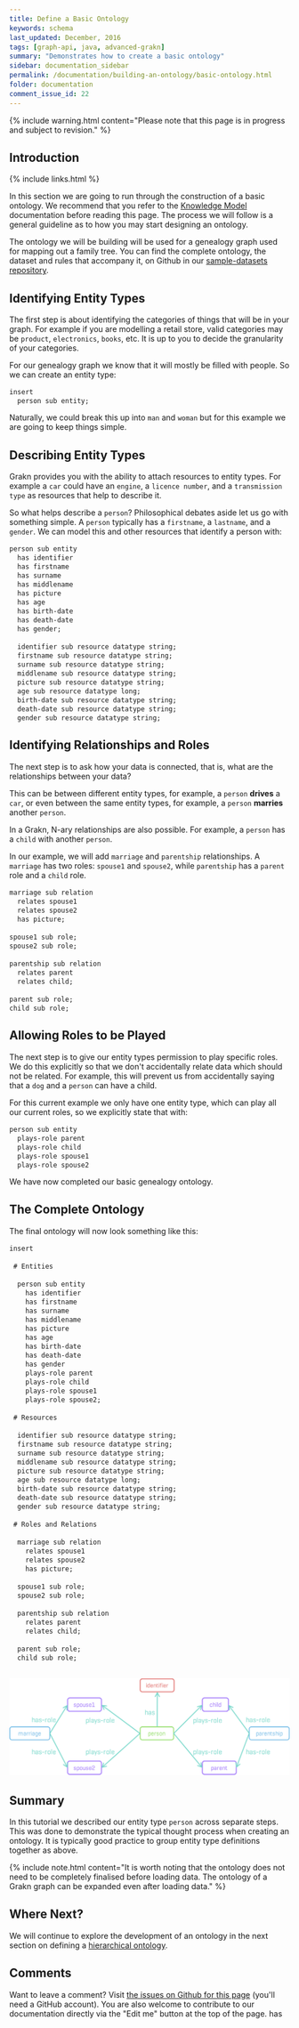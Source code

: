 ```yaml
---
title: Define a Basic Ontology
keywords: schema
last_updated: December, 2016
tags: [graph-api, java, advanced-grakn]
summary: "Demonstrates how to create a basic ontology"
sidebar: documentation_sidebar
permalink: /documentation/building-an-ontology/basic-ontology.html
folder: documentation
comment_issue_id: 22
---
```


{% include warning.html content="Please note that this page is in progress and subject to revision." %}

## Introduction

{% include links.html %}

In this section we are going to run through the construction of a basic ontology. We recommend that you refer to the [Knowledge Model](../the-fundamentals/grakn-knowledge-model.html) documentation before reading this page. The process we will follow is a general guideline as to how you may start designing an ontology.

The ontology we will be building will be used for a genealogy graph used for mapping out a family tree. You can find the complete ontology, the dataset and rules that accompany it, on Github in our [sample-datasets repository](https://github.com/graknlabs/sample-datasets/tree/master/genealogy-graph).


## Identifying Entity Types

The first step is about identifying the categories of things that will be in your graph.
For example if you are modelling a retail store, valid categories may be `product`, `electronics`, `books`, etc.  It is up to you to decide the granularity of your categories. 

For our genealogy graph we know that it will mostly be filled with people. So we can create an entity type:

```graql
insert
  person sub entity;
```
    
Naturally, we could break this up into `man` and `woman` but for this example we are going to keep things simple.  

## Describing Entity Types

Grakn provides you with the ability to attach resources to entity types. For example a `car` could have an `engine`, a `licence number`, and a `transmission type` as resources that help to describe it.

So what helps describe a `person`? 
Philosophical debates aside let us go with something simple. A `person` typically has a `firstname`, a `lastname`, and a `gender`. We can model this and other resources that identify a person with:

```graql
person sub entity
  has identifier
  has firstname
  has surname    
  has middlename
  has picture
  has age
  has birth-date
  has death-date
  has gender;
    
  identifier sub resource datatype string;
  firstname sub resource datatype string;
  surname sub resource datatype string;
  middlename sub resource datatype string;
  picture sub resource datatype string;
  age sub resource datatype long;
  birth-date sub resource datatype string;
  death-date sub resource datatype string;
  gender sub resource datatype string;    
```	    


## Identifying Relationships and Roles

The next step is to ask how your data is connected, that is, what are the relationships between your data? 

This can be between different entity types, for example, a `person` **drives** a `car`, or even between the same entity types, for example, a `person` **marries** another `person`.

In a Grakn, N-ary relationships are also possible. For example, a `person` has a `child` with another `person`.
 
In our example, we will add `marriage` and `parentship` relationships. A `marriage` has two roles: `spouse1` and `spouse2`, while `parentship` has a `parent` role and a `child` role.

```graql
marriage sub relation
  relates spouse1
  relates spouse2
  has picture;

spouse1 sub role;
spouse2 sub role;

parentship sub relation
  relates parent
  relates child;

parent sub role;
child sub role;
```

## Allowing Roles to be Played

The next step is to give our entity types permission to play specific roles.  We do this explicitly so that we don't accidentally relate data which should not be related. For example, this will prevent us from accidentally saying that a `dog` and a `person` can have a child.
 
For this current example we only have one entity type, which can play all our current roles, so we explicitly state that with:  

```graql
person sub entity
  plays-role parent
  plays-role child
  plays-role spouse1
  plays-role spouse2
```    
	    
We have now completed our basic genealogy ontology.

## The Complete Ontology

The final ontology will now look something like this:

```graql
insert
 
 # Entities
 
  person sub entity
    has identifier
    has firstname
    has surname
    has middlename
    has picture
    has age
    has birth-date
    has death-date
    has gender
    plays-role parent
    plays-role child
    plays-role spouse1
    plays-role spouse2;

 # Resources

  identifier sub resource datatype string;
  firstname sub resource datatype string;
  surname sub resource datatype string;
  middlename sub resource datatype string;
  picture sub resource datatype string;
  age sub resource datatype long;
  birth-date sub resource datatype string;
  death-date sub resource datatype string;
  gender sub resource datatype string;

 # Roles and Relations

  marriage sub relation
    relates spouse1
    relates spouse2
    has picture;

  spouse1 sub role;
  spouse2 sub role;

  parentship sub relation
    relates parent
    relates child;

  parent sub role;
  child sub role;
  
```

![Ontology](/images/basic-ontology1.png)

## Summary

In this tutorial we described our entity type `person` across separate steps. This was done to demonstrate the typical thought process when creating an ontology. It is typically good practice to group entity type definitions together as above. 

{% include note.html content="It is worth noting that the ontology does not need to be completely finalised before loading data. The ontology of a Grakn graph can be expanded even after loading data." %}

## Where Next?

We will continue to explore the development of an ontology in the next section on defining a [hierarchical ontology](./hierarchical-ontology.html).


## Comments
Want to leave a comment? Visit <a href="https://github.com/graknlabs/docs/issues/22" target="_blank">the issues on Github for this page</a> (you'll need a GitHub account). You are also welcome to contribute to our documentation directly via the "Edit me" button at the top of the page.
has